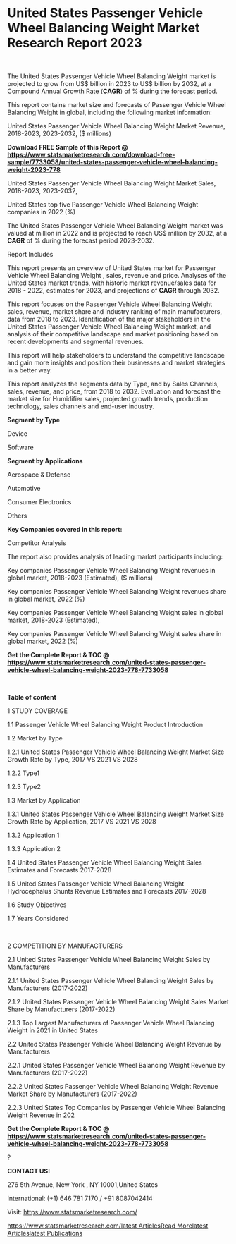 <h1>United States Passenger Vehicle Wheel Balancing Weight Market Research Report 2023</h1><br/><p>The United States Passenger Vehicle Wheel Balancing Weight market is projected to grow from US$ billion in 2023 to US$ billion by 2032, at a Compound Annual Growth Rate (<strong>CAGR</strong>) of % during the forecast period.</p>
 
 
 
 <p>This report contains market size and forecasts of Passenger Vehicle Wheel Balancing Weight in global, including the following market information:</p>
 
 
 
 <p>United States Passenger Vehicle Wheel Balancing Weight Market Revenue, 2018-2023, 2023-2032, ($ millions)</p>
 
 
 
 <p><strong>Download FREE Sample of this Report @ <a href="https://www.statsmarketresearch.com/download-free-sample/7733058/united-states-passenger-vehicle-wheel-balancing-weight-2023-778">https://www.statsmarketresearch.com/download-free-sample/7733058/united-states-passenger-vehicle-wheel-balancing-weight-2023-778</a></strong></p>
 
 
 
 <p>United States Passenger Vehicle Wheel Balancing Weight Market Sales, 2018-2023, 2023-2032,</p>
 
 
 
 <p>United States top five Passenger Vehicle Wheel Balancing Weight companies in 2022 (%)</p>
 
 
 
 <p>The United States Passenger Vehicle Wheel Balancing Weight market was valued at million in 2022 and is projected to reach US$ million by 2032, at a <strong>CAGR</strong> of % during the forecast period 2023-2032.</p>
 
 
 
 <p>Report Includes</p>
 
 
 
 <p>This report presents an overview of United States market for Passenger Vehicle Wheel Balancing Weight , sales, revenue and price. Analyses of the United States market trends, with historic market revenue/sales data for 2018 - 2022, estimates for 2023, and projections of <strong>CAGR</strong> through 2032.</p>
 
 
 
 <p>This report focuses on the Passenger Vehicle Wheel Balancing Weight sales, revenue, market share and industry ranking of main manufacturers, data from 2018 to 2023. Identification of the major stakeholders in the United States Passenger Vehicle Wheel Balancing Weight market, and analysis of their competitive landscape and market positioning based on recent developments and segmental revenues.</p>
 
 
 
 <p>This report will help stakeholders to understand the competitive landscape and gain more insights and position their businesses and market strategies in a better way.</p>
 
 
 
 <p>This report analyzes the segments data by Type, and by Sales Channels, sales, revenue, and price, from 2018 to 2032. Evaluation and forecast the market size for Humidifier sales, projected growth trends, production technology, sales channels and end-user industry.</p>
 
 
 
 <p><strong>Segment by Type</strong></p>
 
 
 
 <p>Device</p>
 
 
 
 <p>Software</p>
 
 
 
 <p><strong>Segment <strong><strong>by Applications</strong></strong></strong></p>
 
 
 
 <p>Aerospace & Defense</p>
 
 
 
 <p>Automotive</p>
 
 
 
 <p>Consumer Electronics</p>
 
 
 
 <p>Others</p>
 
 
 
 <p><strong>Key Companies covered in this report:</strong></p>
 
 
 
 <p>Competitor Analysis</p>
 
 
 
 <p>The report also provides analysis of leading market participants including:</p>
 
 
 
 <p>Key companies Passenger Vehicle Wheel Balancing Weight revenues in global market, 2018-2023 (Estimated), ($ millions)</p>
 
 
 
 <p>Key companies Passenger Vehicle Wheel Balancing Weight revenues share in global market, 2022 (%)</p>
 
 
 
 <p>Key companies Passenger Vehicle Wheel Balancing Weight sales in global market, 2018-2023 (Estimated),</p>
 
 
 
 <p>Key companies Passenger Vehicle Wheel Balancing Weight sales share in global market, 2022 (%)</p>
 
 
 
 <div><b>Get the Complete Report & TOC @ <a href="https://www.statsmarketresearch.com/united-states-passenger-vehicle-wheel-balancing-weight-2023-778-7733058">https://www.statsmarketresearch.com/united-states-passenger-vehicle-wheel-balancing-weight-2023-778-7733058</a></b></div>
 
 
 
 <p><br />
 
 <b>Table of content</b></p>
 
 
 
 <p>1 STUDY COVERAGE<br />
 
 1.1 Passenger Vehicle Wheel Balancing Weight Product Introduction<br />
 
 1.2 Market by Type<br />
 
 1.2.1 United States Passenger Vehicle Wheel Balancing Weight Market Size Growth Rate by Type, 2017 VS 2021 VS 2028<br />
 
 1.2.2 Type1<br />
 
 1.2.3 Type2<br />
 
 1.3 Market by Application<br />
 
 1.3.1 United States Passenger Vehicle Wheel Balancing Weight Market Size Growth Rate by Application, 2017 VS 2021 VS 2028<br />
 
 1.3.2 Application 1<br />
 
 1.3.3 Application 2<br />
 
 1.4 United States Passenger Vehicle Wheel Balancing Weight Sales Estimates and Forecasts 2017-2028<br />
 
 1.5 United States Passenger Vehicle Wheel Balancing Weight Hydrocephalus Shunts Revenue Estimates and Forecasts 2017-2028<br />
 
 1.6 Study Objectives<br />
 
 1.7 Years Considered<br />
 
 <br />
 
 2 COMPETITION BY MANUFACTURERS<br />
 
 2.1 United States Passenger Vehicle Wheel Balancing Weight Sales by Manufacturers<br />
 
 2.1.1 United States Passenger Vehicle Wheel Balancing Weight Sales by Manufacturers (2017-2022)<br />
 
 2.1.2 United States Passenger Vehicle Wheel Balancing Weight Sales Market Share by Manufacturers (2017-2022)<br />
 
 2.1.3 Top Largest Manufacturers of Passenger Vehicle Wheel Balancing Weight in 2021 in United States<br />
 
 2.2 United States Passenger Vehicle Wheel Balancing Weight Revenue by Manufacturers<br />
 
 2.2.1 United States Passenger Vehicle Wheel Balancing Weight Revenue by Manufacturers (2017-2022)<br />
 
 2.2.2 United States Passenger Vehicle Wheel Balancing Weight Revenue Market Share by Manufacturers (2017-2022)<br />
 
 2.2.3 United States Top Companies by Passenger Vehicle Wheel Balancing Weight Revenue in 202</p>
 
 
 
 <div><b>Get the Complete Report & TOC @ <a href="https://www.statsmarketresearch.com/united-states-passenger-vehicle-wheel-balancing-weight-2023-778-7733058">https://www.statsmarketresearch.com/united-states-passenger-vehicle-wheel-balancing-weight-2023-778-7733058</a></b></div>
 
 
 
 <p>? </p>
 
 
 
 <p><b>CONTACT US:</b><br />
 
 276 5th Avenue, New York , NY 10001,United States<br />
 
 International: (+1) 646 781 7170 / +91 8087042414<br />
 
 Visit: <a href="https://www.statsmarketresearch.com/">https://www.statsmarketresearch.com/</a><br />
 
 <a href="https://gyeongbokgung.com">https://www.statsmarketresearch.com/</a><a href="https://hallyeomaritime.com">latest Articles</a><a href="https://jingwansa.com">Read More</a><a href="https://nguoiviet.jp/">latest Articles</a><a href="https://www.intelmarketresearch.com/">latest Publications</a></p>